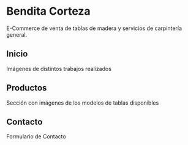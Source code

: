 # Bendita Corteza

E-Commerce de venta de tablas de madera y servicios de carpintería general.

## Inicio
Imágenes de distintos trabajos realizados

## Productos
Sección con imágenes de los modelos de tablas disponibles

## Contacto
Formulario de Contacto